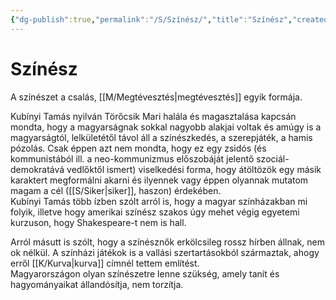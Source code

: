 ```yaml
---
{"dg-publish":true,"permalink":"/S/Színész/","title":"Színész","created":"2024-10-27T12:11","updated":"2024-10-27T12:11"}
---
```



# Színész

A színészet a csalás, [[M/Megtévesztés\|megtévesztés]] egyik formája.  

Kubínyi Tamás nyilván Törőcsik Mari halála és magasztalása kapcsán mondta, hogy a magyarságnak sokkal nagyobb alakjai voltak és amúgy is a magyarságtól, lelkületétől távol áll a színészkedés, a szerepjáték, a hamis pózolás. Csak éppen azt nem mondta, hogy ez egy zsidós (és kommunistából ill. a neo-kommunizmus előszobáját jelentő szociál-demokratává vedlőktől ismert) viselkedési forma, hogy átöltözök egy másik karaktert megformálni akarni és ilyennek vagy éppen olyannak mutatom magam a cél ([[S/Siker\|siker]], haszon) érdekében.  
Kubínyi Tamás több ízben szólt arról is, hogy a magyar színházakban mi folyik, illetve hogy amerikai színész szakos úgy mehet végig egyetemi kurzuson, hogy Shakespeare-t nem is hall.  

Arról másutt is szólt, hogy a színésznők erkölcsileg rossz hírben állnak, nem ok nélkül. A színházi játékok is a vallási szertartásokból származtak, ahogy erről [[K/Kurva\|kurva]] címnél tettem említést.  
Magyarországon olyan színészetre lenne szükség, amely tanít és hagyományaikat állandósítja, nem torzítja.  